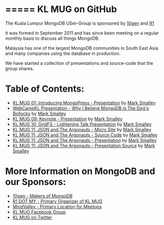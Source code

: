 =====
KL MUG on GitHub
=====

The Kuala Lumpur MongoDB USer-Group is sponsored by [10gen](http://10gen.com) and [R1](http://r1.my)

It was formed in September 2011 and has since been meeting on a regular monthly basis to discuss all things MongoDB.

Malaysia has one of the largest MongoDB communities in South East Asia and many companies using the database in production.

We have started a collection of presentations and source-code that the group shares.

# Table of Contents:
* [KL MUG 01: Introducing MongoPress - Presentation](http://www.slideshare.net/marksmalley1/introducing-mongopress) by [Mark Smalley](http://twitter.com/m_smalley)
* [WebCampKL Presentation - Why I Believe MongoDB is The Dog's Bollocks](http://www.slideshare.net/marksmalley1/why-i-believe-mongodb-is-the-dogs-bollocks) by [Mark Smalley](http://twitter.com/m_smalley)
* [KL MUG 09: Keynote - Presentation](http://www.slideshare.net/marksmalley1/kl-mug-9) by [Mark Smalley](http://twitter.com/m_smalley)
* [KL MUG 10: GridFS - Lightening Talk Presentation](http://www.slideshare.net/marksmalley1/serving-images-with-gridfs) by [Mark Smalley](http://twitter.com/m_smalley)
* [KL MUG 11: JSON and The Argonauts - Micro Site](#) by [Mark Smalley](http://twitter.com/m_smalley)
* [KL MUG 11: JSON and The Argonauts - Source Code](#) by [Mark Smalley](http://twitter.com/m_smalley)
* [KL MUG 11: JSON and The Argonauts - Presentation](#) by [Mark Smalley](http://twitter.com/m_smalley)
* [KL MUG 11: JSON and The Argonauts - Presentation Source](#) by [Mark Smalley](http://twitter.com/m_smalley)

# More Information on MongoDB and our Sponsors:
* [10gen - Makers of MongoDB](https://10gen.com)
* [R1 DOT MY - Primary Organizer of KL MUG](https://r1.my)
* [MindValley - Primary Location for Meetups](https://mindvalley.com)
* [KL MUG Facebook Group](https://facebook.com/groups/klmug/)
* [KL MUG on Twitter](https://twitter.com/klmug/)